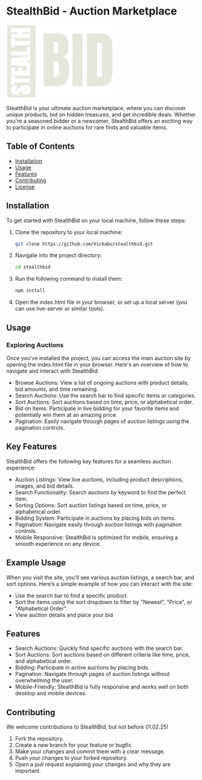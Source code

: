 # StealthBid - Auction Marketplace

![StealthBid Logo](public/BrightLogo.png)

StealthBid is your ultimate auction marketplace, where you can discover unique products, bid on hidden treasures, and get incredible deals. 
Whether you're a seasoned bidder or a newcomer, StealthBid offers an exciting way to participate in online auctions for rare finds and valuable items.

## Table of Contents

- [Installation](#installation)
- [Usage](#usage)
- [Features](#features)
- [Contributing](#contributing)
- [License](#license)

## Installation



To get started with StealthBid on your local machine, follow these steps:

1. Clone the repository to your local machine:
   ```bash
   git clone https://github.com/Vickabu/stealthbid.git
   
2. Navigate into the project directory:
   ```bash
   cd stealthbid
   
3. Run the following command to install them:
   ```bash
   npm install
   
4. Open the index.html file in your browser, or set up a local server (you can use live-server or similar tools).

## Usage
### Exploring Auctions
Once you've installed the project, you can access the main auction site by opening the index.html file in your browser. Here's an overview of how to navigate and interact with StealthBid:

- Browse Auctions: View a list of ongoing auctions with product details, bid amounts, and time remaining.
- Search Auctions: Use the search bar to find specific items or categories.
- Sort Auctions: Sort auctions based on time, price, or alphabetical order.
- Bid on Items: Participate in live bidding for your favorite items and potentially win them at an amazing price.
- Pagination: Easily navigate through pages of auction listings using the pagination controls.

## Key Features
StealthBid offers the following key features for a seamless auction experience:
- Auction Listings: View live auctions, including product descriptions, images, and bid details.
- Search Functionality: Search auctions by keyword to find the perfect item.
- Sorting Options: Sort auction listings based on time, price, or alphabetical order.
- Bidding System: Participate in auctions by placing bids on items.
- Pagination: Navigate easily through auction listings with pagination controls.
- Mobile Responsive: StealthBid is optimized for mobile, ensuring a smooth experience on any device.

## Example Usage
When you visit the site, you'll see various auction listings, a search bar, and sort options. Here’s a simple example of how you can interact with the site:

- Use the search bar to find a specific product.
- Sort the items using the sort dropdown to filter by "Newest", "Price", or "Alphabetical Order".
- View auction details and place your bid

## Features
- Search Auctions: Quickly find specific auctions with the search bar.
- Sort Auctions: Sort auctions based on different criteria like time, price, and alphabetical order.
- Bidding: Participate in active auctions by placing bids.
- Pagination: Navigate through pages of auction listings without overwhelming the user.
- Mobile-Friendly: StealthBid is fully responsive and works well on both desktop and mobile devices.

## Contributing
We welcome contributions to StealthBid, but not before 01.02.25! 
1. Fork the repository.
2. Create a new branch for your feature or bugfix.
3. Make your changes and commit them with a clear message.
4. Push your changes to your forked repository.
5. Open a pull request explaining your changes and why they are important.

